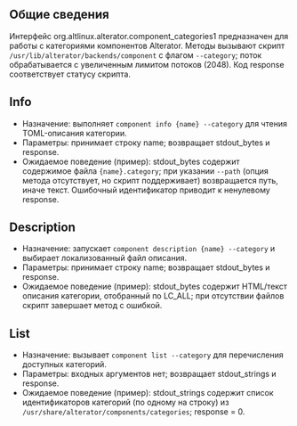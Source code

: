 ## Общие сведения

Интерфейс org.altlinux.alterator.component_categories1 предназначен для работы с категориями компонентов Alterator. Методы вызывают скрипт `/usr/lib/alterator/backends/component` с флагом `--category`; поток обрабатывается с увеличенным лимитом потоков (2048). Код response соответствует статусу скрипта.

## Info

- Назначение: выполняет `component info {name} --category` для чтения TOML-описания категории.
- Параметры: принимает строку name; возвращает stdout_bytes и response.
- Ожидаемое поведение (пример): stdout_bytes содержит содержимое файла `{name}.category`; при указании `--path` (опция метода отсутствует, но скрипт поддерживает) возвращается путь, иначе текст. Ошибочный идентификатор приводит к ненулевому response.

## Description

- Назначение: запускает `component description {name} --category` и выбирает локализованный файл описания.
- Параметры: принимает строку name; возвращает stdout_bytes и response.
- Ожидаемое поведение (пример): stdout_bytes содержит HTML/текст описания категории, отобранный по LC_ALL; при отсутствии файлов скрипт завершает метод с ошибкой.

## List

- Назначение: вызывает `component list --category` для перечисления доступных категорий.
- Параметры: входных аргументов нет; возвращает stdout_strings и response.
- Ожидаемое поведение (пример): stdout_strings содержит список идентификаторов категорий (по одному на строку) из `/usr/share/alterator/components/categories`; response = 0.
